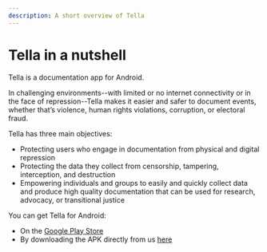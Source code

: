 ```yaml
---
description: A short overview of Tella
---
```


# Tella in a nutshell

Tella is a documentation app for Android.&#x20;

In challenging environments--with limited or no internet connectivity or in the face of repression--Tella makes it easier and safer to document events, whether that’s violence, human rights violations, corruption, or electoral fraud.

Tella has three main objectives:

* Protecting users who engage in documentation from physical and digital repression
* Protecting the data they collect from censorship, tampering, interception, and destruction
* Empowering individuals and groups to easily and quickly collect data and produce high quality documentation that can be used for research, advocacy, or transitional justice

You can get Tella for Android:

* On the [Google Play Store](https://play.google.com/store/apps/details?id=org.hzontal.tella)
* By downloading the APK directly from us [here](https://web.tresorit.com/l/E8JTG#yRwXD0s6RzRlYOuwg7ToqQ)

